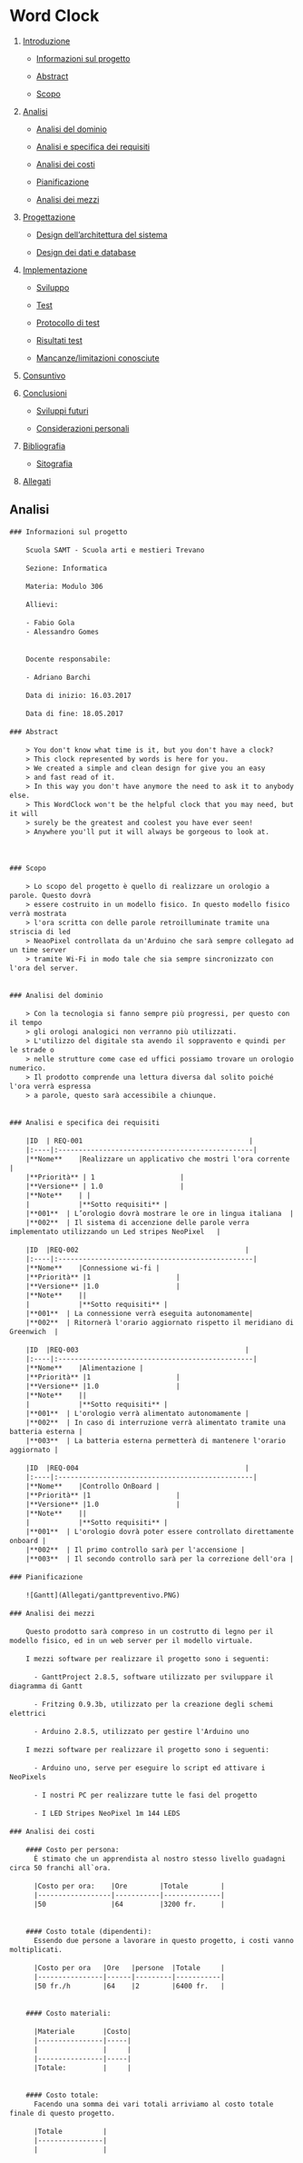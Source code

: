# Word Clock


1. [Introduzione](#introduzione)

    -   [Informazioni sul progetto](#informazioni-sul-progetto)

    -   [Abstract](#abstract)

    -   [Scopo](#scopo)

2. [Analisi](#analisi)

    - [Analisi del dominio](#analisi-del-dominio)

    - [Analisi e specifica dei requisiti](#analisi-e-specifica-dei-requisiti)

    - [Analisi dei costi](#analisi-dei-costi)

    - [Pianificazione](#pianificazione)

    - [Analisi dei mezzi](#analisi-dei-mezzi)

3. [Progettazione](#progettazione)

    - [Design dell’architettura del sistema](#design-dell’architettura-del-sistema)

    - [Design dei dati e database](#design-dei-dati-e-database)

4. [Implementazione](#Implementazione)

    - [Sviluppo](#Sviluppo)

    - [Test](#Test)

    - [Protocollo di test](#Protocollo-di-test)

    - [Risultati test](#Risultati-test)

    - [Mancanze/limitazioni conosciute](#Mancanze/limitazioni-conosciute)

5. [Consuntivo](#Consuntivo)

6. [Conclusioni](#Conclusioni)

    - [Sviluppi futuri](#Sviluppi-futuri)

    - [Considerazioni personali](#Considerazioni-personali)

7. [Bibliografia](#Bibliografia)

    - [Sitografia](#Sitografia)

8. [Allegati](#Allegati)


## Analisi

	### Informazioni sul progetto

		Scuola SAMT - Scuola arti e mestieri Trevano

		Sezione: Informatica

		Materia: Modulo 306

		Allievi:

		- Fabio Gola
		- Alessandro Gomes


		Docente responsabile:

		- Adriano Barchi

		Data di inizio: 16.03.2017

		Data di fine: 18.05.2017

	### Abstract

	    > You don't know what time is it, but you don't have a clock?
	    > This clock represented by words is here for you.
	    > We created a simple and clean design for give you an easy
	    > and fast read of it.
	    > In this way you don't have anymore the need to ask it to anybody else.
	    > This WordClock won't be the helpful clock that you may need, but it will
	    > surely be the greatest and coolest you have ever seen!
	    > Anywhere you'll put it will always be gorgeous to look at.



	### Scopo

	    > Lo scopo del progetto è quello di realizzare un orologio a parole. Questo dovrà
	    > essere costruito in un modello fisico. In questo modello fisico verrà mostrata
	    > l'ora scritta con delle parole retroilluminate tramite una striscia di led 
	    > NeaoPixel controllata da un'Arduino che sarà sempre collegato ad un time server
	    > tramite Wi-Fi in modo tale che sia sempre sincronizzato con l'ora del server.


	### Analisi del dominio

	    > Con la tecnologia si fanno sempre più progressi, per questo con il tempo
	    > gli orologi analogici non verranno più utilizzati.
	    > L'utilizzo del digitale sta avendo il soppravento e quindi per le strade o
	    > nelle strutture come case ed uffici possiamo trovare un orologio numerico.
	    > Il prodotto comprende una lettura diversa dal solito poiché l'ora verrà espressa
	    > a parole, questo sarà accessibile a chiunque.


	### Analisi e specifica dei requisiti

		|ID  | REQ-001                                         |
		|:----|:------------------------------------------------|
		|**Nome**    |Realizzare un applicativo che mostri l'ora corrente |
		|**Priorità** | 1                     |
		|**Versione** | 1.0                   |
		|**Note**    | |
		|            |**Sotto requisiti** |
		|**001**  | L’orologio dovrà mostrare le ore in lingua italiana  |
		|**002**  | Il sistema di accenzione delle parole verra implementato utilizzando un Led stripes NeoPixel   |

		|ID  |REQ-002                                         |
		|:----|:------------------------------------------------|
		|**Nome**    |Connessione wi-fi |
		|**Priorità** |1                     |
		|**Versione** |1.0                   |
		|**Note**    ||
		|            |**Sotto requisiti** |
		|**001**  | La connessione verrà eseguita autonomamente|
		|**002**  | Ritornerà l'orario aggiornato rispetto il meridiano di Greenwich  |

		|ID  |REQ-003                                         |
		|:----|:------------------------------------------------|
		|**Nome**    |Alimentazione |
		|**Priorità** |1                     |
		|**Versione** |1.0                   |
		|**Note**    ||
		|            |**Sotto requisiti** |
		|**001**  | L'orologio verrà alimentato autonomamente |
		|**002**  | In caso di interruzione verrà alimentato tramite una batteria esterna |
		|**003**  | La batteria esterna permetterà di mantenere l'orario aggiornato |

		|ID  |REQ-004                                         |
		|:----|:------------------------------------------------|
		|**Nome**    |Controllo OnBoard |
		|**Priorità** |1                     |
		|**Versione** |1.0                   |
		|**Note**    ||
		|            |**Sotto requisiti** |
		|**001**  | L'orologio dovrà poter essere controllato direttamente onboard |
		|**002**  | Il primo controllo sarà per l'accensione |
		|**003**  | Il secondo controllo sarà per la correzione dell'ora |

	### Pianificazione

		![Gantt](Allegati/ganttpreventivo.PNG)

	### Analisi dei mezzi

		Questo prodotto sarà compreso in un costrutto di legno per il modello fisico, ed in un web server per il modello virtuale.

		I mezzi software per realizzare il progetto sono i seguenti:

		  - GanttProject 2.8.5, software utilizzato per sviluppare il diagramma di Gantt

		  - Fritzing 0.9.3b, utilizzato per la creazione degli schemi elettrici

		  - Arduino 2.8.5, utilizzato per gestire l'Arduino uno

		I mezzi software per realizzare il progetto sono i seguenti:

		  - Arduino uno, serve per eseguire lo script ed attivare i NeoPixels

		  - I nostri PC per realizzare tutte le fasi del progetto

		  - I LED Stripes NeoPixel 1m 144 LEDS

	### Analisi dei costi

	    #### Costo per persona:
	      È stimato che un apprendista al nostro stesso livello guadagni circa 50 franchi all`ora.

	      |Costo per ora:    |Ore        |Totale        |
	      |------------------|-----------|--------------|
	      |50                |64         |3200 fr.      |


	    #### Costo totale (dipendenti):
	      Essendo due persone a lavorare in questo progetto, i costi vanno moltiplicati.

	      |Costo per ora   |Ore   |persone  |Totale     |
	      |----------------|------|---------|-----------|
	      |50 fr./h        |64    |2        |6400 fr.   |


	    #### Costo materiali:

	      |Materiale       |Costo|
	      |----------------|-----|
	      |                |     |
	      |----------------|-----|
	      |Totale:         |     |


	    #### Costo totale:
	      Facendo una somma dei vari totali arriviamo al costo totale finale di questo progetto.

	      |Totale          |
	      |----------------|
	      |                |

